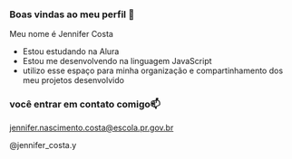 ### Boas vindas ao meu perfil 🌻

Meu nome é Jennifer Costa

- Estou estudando na Alura
- Estou me desenvolvendo na linguagem JavaScript
- utilizo esse espaço para minha organização e compartinhamento dos meu projetos desenvolvido

### você entrar em contato comigo📫

jennifer.nascimento.costa@escola.pr.gov.br

@jennifer_costa.y
